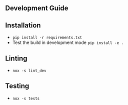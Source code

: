 ## Development Guide
## Installation
- `pip install -r requirements.txt` 
- Test the build in development mode `pip install -e .`
## Linting 
- `nox -s lint_dev`
## Testing
- `nox -s tests`

